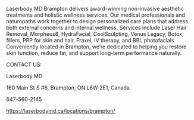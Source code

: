 Laserbody MD Brampton delivers award-winning non-invasive aesthetic treatments and holistic wellness services. Our medical professionals and naturopaths work together to design personalized care plans that address both external concerns and internal wellness. Services include Laser Hair Removal, Morpheus8, HydraFacial, CoolSculpting, Venus Legacy, Botox, fillers, PRP for skin and hair, Fraxel, IV therapy, and BBL photofacials. Conveniently located in Brampton, we’re dedicated to helping you restore skin function, reduce fat, and support long-term performance naturally.

CONTACT US:

Laserbody MD

160 Main St S #6, Brampton, ON L6W 2E1, Canada

647-560-2145

https://laserbodymd.ca/locations/brampton/



